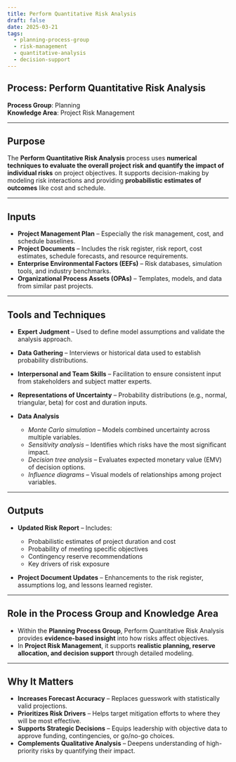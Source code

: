 ```yaml
---
title: Perform Quantitative Risk Analysis  
draft: false
date: 2025-03-21  
tags:  
  - planning-process-group  
  - risk-management  
  - quantitative-analysis  
  - decision-support  
---
```


## Process: Perform Quantitative Risk Analysis

**Process Group**: Planning  
**Knowledge Area**: Project Risk Management  

---

## Purpose

The **Perform Quantitative Risk Analysis** process uses **numerical techniques to evaluate the overall project risk and quantify the impact of individual risks** on project objectives. It supports decision-making by modeling risk interactions and providing **probabilistic estimates of outcomes** like cost and schedule.

---

## Inputs

- **Project Management Plan** – Especially the risk management, cost, and schedule baselines.
- **Project Documents** – Includes the risk register, risk report, cost estimates, schedule forecasts, and resource requirements.
- **Enterprise Environmental Factors (EEFs)** – Risk databases, simulation tools, and industry benchmarks.
- **Organizational Process Assets (OPAs)** – Templates, models, and data from similar past projects.

---

## Tools and Techniques

- **Expert Judgment** – Used to define model assumptions and validate the analysis approach.
- **Data Gathering** – Interviews or historical data used to establish probability distributions.
- **Interpersonal and Team Skills** – Facilitation to ensure consistent input from stakeholders and subject matter experts.

- **Representations of Uncertainty** – Probability distributions (e.g., normal, triangular, beta) for cost and duration inputs.
- **Data Analysis**  
  - *Monte Carlo simulation* – Models combined uncertainty across multiple variables.  
  - *Sensitivity analysis* – Identifies which risks have the most significant impact.  
  - *Decision tree analysis* – Evaluates expected monetary value (EMV) of decision options.  
  - *Influence diagrams* – Visual models of relationships among project variables.

---

## Outputs

- **Updated Risk Report** – Includes:
  - Probabilistic estimates of project duration and cost  
  - Probability of meeting specific objectives  
  - Contingency reserve recommendations  
  - Key drivers of risk exposure  

- **Project Document Updates** – Enhancements to the risk register, assumptions log, and lessons learned register.

---

## Role in the Process Group and Knowledge Area

- Within the **Planning Process Group**, Perform Quantitative Risk Analysis provides **evidence-based insight** into how risks affect objectives.
- In **Project Risk Management**, it supports **realistic planning, reserve allocation, and decision support** through detailed modeling.

---

## Why It Matters

- **Increases Forecast Accuracy** – Replaces guesswork with statistically valid projections.
- **Prioritizes Risk Drivers** – Helps target mitigation efforts to where they will be most effective.
- **Supports Strategic Decisions** – Equips leadership with objective data to approve funding, contingencies, or go/no-go choices.
- **Complements Qualitative Analysis** – Deepens understanding of high-priority risks by quantifying their impact.
